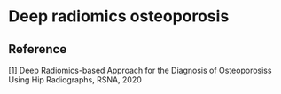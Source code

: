 # Deep radiomics osteoporosis



## Reference

[1] Deep Radiomics-based Approach for the Diagnosis of Osteoporosiss Using Hip Radiographs, RSNA, 2020